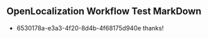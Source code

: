 ## OpenLocalization Workflow Test MarkDown
* 6530178a-e3a3-4f20-8d4b-4f68175d940e thanks!

<!--HONumber=Jul16_HO5-->


